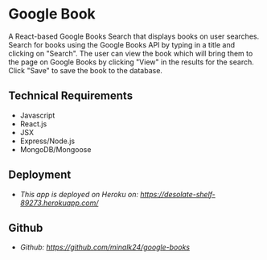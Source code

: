 # Google Book

A React-based Google Books Search that displays books on user searches. 
Search for books using the Google Books API by typing in a title and clicking on "Search".
The user can view the book which will bring them to the page on Google Books by clicking "View" in the results for the search.
Click "Save" to save the book to the database.

## Technical Requirements
* Javascript
* React.js
* JSX
* Express/Node.js
* MongoDB/Mongoose

## Deployment
* *This app is deployed on Heroku on: https://desolate-shelf-89273.herokuapp.com/*

## Github
*  *Github: https://github.com/minalk24/google-books*